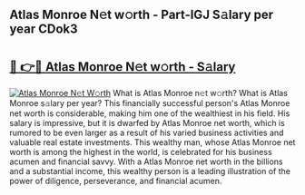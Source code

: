 ## Atlas Monroe N𝚎t w𝚘rth - Part-IGJ S𝚊lary per year CDok3

# <h2><a href="http://gc05279.nevu.top/?p=Atlas+Monroe">🔗 👉🔴 Atlas Monroe N𝚎t w𝚘rth - S𝚊lary</a></h2>

[![Atlas Monroe N𝚎t W𝚘rth](https://i.imgur.com/Oavwk0R.jpeg)](http://gc05279.nevu.top/?p=Atlas+Monroe)
What is Atlas Monroe n𝚎t w𝚘rth? What is Atlas Monroe s𝚊lary per year?
This financially successful person's Atlas Monroe net worth is considerable, making him one of the wealthiest in his field. His salary is impressive, but it is dwarfed by Atlas Monroe net worth, which is rumored to be even larger as a result of his varied business activities and valuable real estate investments. This wealthy man, whose Atlas Monroe net worth is among the highest in the world, is celebrated for his business acumen and financial savvy. With a Atlas Monroe net worth in the billions and a substantial income, this wealthy person is a leading illustration of the power of diligence, perseverance, and financial acumen.
